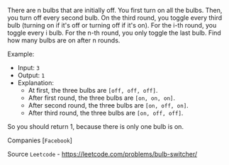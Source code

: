 There are n bulbs that are initially off. You first turn on all the bulbs. Then, you turn off every second bulb. On the third round, you toggle every third bulb (turning on if it's off or turning off if it's on). For the i-th round, you toggle every i bulb. For the n-th round, you only toggle the last bulb. Find how many bulbs are on after n rounds.

Example:

- Input: `3`
- Output: `1` 
- Explanation: 
  - At first, the three bulbs are `[off, off, off]`.
  - After first round, the three bulbs are `[on, on, on]`.
  - After second round, the three bulbs are `[on, off, on]`.
  - After third round, the three bulbs are `[on, off, off]`. 

So you should return 1, because there is only one bulb is on.

Companies [`Facebook`]

Source `Leetcode` - https://leetcode.com/problems/bulb-switcher/